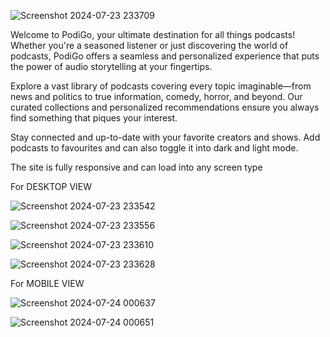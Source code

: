 
![Screenshot 2024-07-23 233709](https://github.com/user-attachments/assets/6ddb3598-1a7c-4daf-8aa9-3fac0f7118c0)


Welcome to PodiGo, your ultimate destination for all things podcasts! Whether you're a seasoned listener or just discovering the world of podcasts, PodiGo offers a seamless and personalized experience that puts the power of audio storytelling at your fingertips.

Explore a vast library of podcasts covering every topic imaginable—from news and politics to true information, comedy, horror, and beyond. Our curated collections and personalized recommendations ensure you always find something that piques your interest.

Stay connected and up-to-date with your favorite creators and shows. Add podcasts to favourites and can also toggle it into dark and light mode.

The site is fully responsive and can load into any screen type





For DESKTOP VIEW

![Screenshot 2024-07-23 233542](https://github.com/user-attachments/assets/be4d115f-b897-4122-b329-7a3bf6b73ef1)


![Screenshot 2024-07-23 233556](https://github.com/user-attachments/assets/6f888949-0888-489f-ab05-788e942f9d4a)


![Screenshot 2024-07-23 233610](https://github.com/user-attachments/assets/49877198-e7b5-4c9e-a172-41856f089fb9)


![Screenshot 2024-07-23 233628](https://github.com/user-attachments/assets/caf86b02-4190-4a02-b27c-8a0baa6ec71a)




For MOBILE VIEW



![Screenshot 2024-07-24 000637](https://github.com/user-attachments/assets/53bc440d-33ce-4fe1-96f2-39573cd990dd)



![Screenshot 2024-07-24 000651](https://github.com/user-attachments/assets/236ab807-b85a-42e6-8a59-844ca64132fe)

